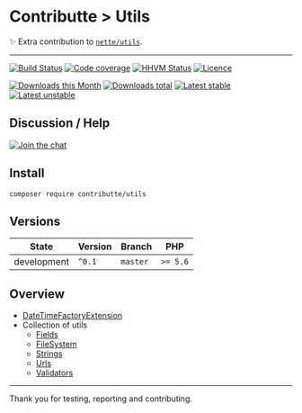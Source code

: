 # Contributte > Utils

:sparkles: Extra contribution to [`nette/utils`](https://github.com/nette/utils).

-----

[![Build Status](https://img.shields.io/travis/contributte/utils.svg?style=flat-square)](https://travis-ci.org/contributte/utils)
[![Code coverage](https://img.shields.io/coveralls/contributte/utils.svg?style=flat-square)](https://coveralls.io/r/contributte/utils)
[![HHVM Status](https://img.shields.io/hhvm/contributte/utils.svg?style=flat-square)](http://hhvm.h4cc.de/package/contributte/utils)
[![Licence](https://img.shields.io/packagist/l/contributte/utils.svg?style=flat-square)](https://packagist.org/packages/contributte/utils)

[![Downloads this Month](https://img.shields.io/packagist/dm/contributte/utils.svg?style=flat-square)](https://packagist.org/packages/contributte/utils)
[![Downloads total](https://img.shields.io/packagist/dt/contributte/utils.svg?style=flat-square)](https://packagist.org/packages/contributte/utils)
[![Latest stable](https://img.shields.io/packagist/v/contributte/utils.svg?style=flat-square)](https://packagist.org/packages/contributte/utils)
[![Latest unstable](https://img.shields.io/packagist/vpre/contributte/utils.svg?style=flat-square)](https://packagist.org/packages/contributte/utils)

## Discussion / Help

[![Join the chat](https://img.shields.io/gitter/room/contributte/contributte.svg?style=flat-square)](http://bit.ly/ctteg)

## Install

```
composer require contributte/utils
```

## Versions

| State       | Version | Branch   | PHP      |
|-------------|---------|----------|----------|
| development | `^0.1`  | `master` | `>= 5.6` |

## Overview

- [DateTimeFactoryExtension](https://github.com/contributte/utils/blob/master/.docs/README.md#datetime--datetimefactory)
- Collection of utils
    - [Fields](https://github.com/contributte/utils/blob/master/.docs/README.md#fields)
    - [FileSystem](https://github.com/contributte/utils/blob/master/.docs/README.md#filesystem)
    - [Strings](https://github.com/contributte/utils/blob/master/.docs/README.md#strings)
    - [Urls](https://github.com/contributte/utils/blob/master/.docs/README.md#urls)
    - [Validators](https://github.com/contributte/utils/blob/master/.docs/README.md#validators)

---

Thank you for testing, reporting and contributing.
